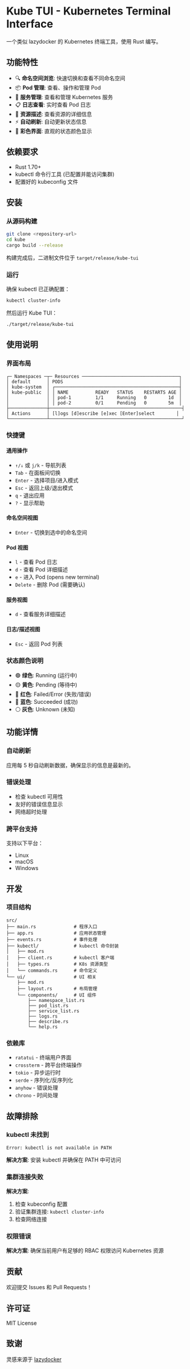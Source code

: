 # Kube TUI - Kubernetes Terminal Interface

一个类似 lazydocker 的 Kubernetes 终端工具，使用 Rust 编写。

## 功能特性

- 🔍 **命名空间浏览**: 快速切换和查看不同命名空间
- 📦 **Pod 管理**: 查看、操作和管理 Pod
- 🔧 **服务管理**: 查看和管理 Kubernetes 服务
- 📋 **日志查看**: 实时查看 Pod 日志
- 📄 **资源描述**: 查看资源的详细信息
- ⚡ **自动刷新**: 自动更新状态信息
- 🎨 **彩色界面**: 直观的状态颜色显示

## 依赖要求

- Rust 1.70+ 
- kubectl 命令行工具 (已配置并能访问集群)
- 配置好的 kubeconfig 文件

## 安装

### 从源码构建

```bash
git clone <repository-url>
cd kube
cargo build --release
```

构建完成后，二进制文件位于 `target/release/kube-tui`

### 运行

确保 kubectl 已正确配置：

```bash
kubectl cluster-info
```

然后运行 Kube TUI：

```bash
./target/release/kube-tui
```

## 使用说明

### 界面布局

```
┌─ Namespaces ─┬─ Resources ────────────────────────────────────┐
│ default      │ PODS                                           │
│ kube-system  │ ┌──────────────────────────────────────────────┤
│ kube-public  │ │ NAME          READY   STATUS    RESTARTS AGE │
│              │ │ pod-1         1/1     Running   0        1d  │
│              │ │ pod-2         0/1     Pending   0        5m  │
├──────────────┼─────────────────────────────────────────────────┤
│ Actions      │ [l]ogs [d]escribe [e]xec [Enter]select        │
└──────────────┴─────────────────────────────────────────────────┘
```

### 快捷键

#### 通用操作
- `↑/↓` 或 `j/k` - 导航列表
- `Tab` - 在面板间切换
- `Enter` - 选择项目/进入模式
- `Esc` - 返回上级/退出模式
- `q` - 退出应用
- `?` - 显示帮助

#### 命名空间视图
- `Enter` - 切换到选中的命名空间

#### Pod 视图
- `l` - 查看 Pod 日志
- `d` - 查看 Pod 详细描述
- `e` - 进入 Pod (opens new terminal)
- `Delete` - 删除 Pod (需要确认)

#### 服务视图
- `d` - 查看服务详细描述

#### 日志/描述视图
- `Esc` - 返回 Pod 列表

### 状态颜色说明

- 🟢 **绿色**: Running (运行中)
- 🟡 **黄色**: Pending (等待中)
- 🔴 **红色**: Failed/Error (失败/错误)
- 🔵 **蓝色**: Succeeded (成功)
- ⚪ **灰色**: Unknown (未知)

## 功能详情

### 自动刷新
应用每 5 秒自动刷新数据，确保显示的信息是最新的。

### 错误处理
- 检查 kubectl 可用性
- 友好的错误信息显示
- 网络超时处理

### 跨平台支持
支持以下平台：
- Linux
- macOS  
- Windows

## 开发

### 项目结构

```
src/
├── main.rs              # 程序入口
├── app.rs               # 应用状态管理
├── events.rs            # 事件处理
├── kubectl/             # kubectl 命令封装
│   ├── mod.rs
│   ├── client.rs        # kubectl 客户端
│   ├── types.rs         # K8s 资源类型
│   └── commands.rs      # 命令定义
└── ui/                  # UI 相关
    ├── mod.rs
    ├── layout.rs        # 布局管理
    └── components/      # UI 组件
        ├── namespace_list.rs
        ├── pod_list.rs
        ├── service_list.rs
        ├── logs.rs
        ├── describe.rs
        └── help.rs
```

### 依赖库

- `ratatui` - 终端用户界面
- `crossterm` - 跨平台终端操作
- `tokio` - 异步运行时
- `serde` - 序列化/反序列化
- `anyhow` - 错误处理
- `chrono` - 时间处理

## 故障排除

### kubectl 未找到
```
Error: kubectl is not available in PATH
```
**解决方案**: 安装 kubectl 并确保在 PATH 中可访问

### 集群连接失败
**解决方案**: 
1. 检查 kubeconfig 配置
2. 验证集群连接: `kubectl cluster-info`
3. 检查网络连接

### 权限错误
**解决方案**: 确保当前用户有足够的 RBAC 权限访问 Kubernetes 资源

## 贡献

欢迎提交 Issues 和 Pull Requests！

## 许可证

MIT License

## 致谢

灵感来源于 [lazydocker](https://github.com/jesseduffield/lazydocker)